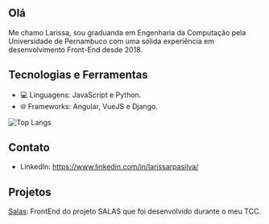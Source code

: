 ## Olá
Me chamo Larissa, sou graduanda em Engenharia da Computação pela Universidade de Pernambuco com uma sólida experiência em desenvolvimento Front-End desde 2018.

## Tecnologias e Ferramentas
- 💻 Linguagens: JavaScript e Python.
- 🌐 Frameworks: Angular, VueJS e Django.

![Top Langs](https://github-readme-stats.vercel.app/api/top-langs/?username=larissarsilva&layout=compact)

## Contato
- LinkedIn: https://www.linkedin.com/in/larissarpasilva/

## Projetos
[Salas](https://github.com/larissarsilva/salas): FrontEnd do projeto SALAS que foi desenvolvido durante o meu TCC.
  

